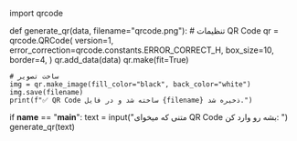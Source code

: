 import qrcode

def generate_qr(data, filename="qrcode.png"):
    # تنظیمات QR Code
    qr = qrcode.QRCode(
        version=1,
        error_correction=qrcode.constants.ERROR_CORRECT_H,
        box_size=10,
        border=4,
    )
    qr.add_data(data)
    qr.make(fit=True)

    # ساخت تصویر
    img = qr.make_image(fill_color="black", back_color="white")
    img.save(filename)
    print(f"✅ QR Code ساخته شد و در فایل {filename} ذخیره شد.")

if __name__ == "__main__":
    text = input("متنی که میخوای QR Code بشه رو وارد کن: ")
    generate_qr(text)
